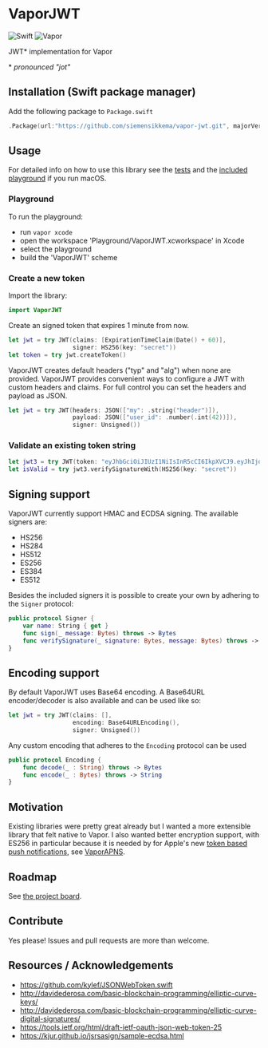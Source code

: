 # VaporJWT

![Swift](http://img.shields.io/badge/swift-3.0-brightgreen.svg)
![Vapor](https://img.shields.io/badge/Vapor-1.0-green.svg)

JWT* implementation for Vapor

\* _pronounced "jot"_

##  Installation (Swift package manager)
Add the following package to `Package.swift`
```swift
.Package(url:"https://github.com/siemensikkema/vapor-jwt.git", majorVersion: 0, minor: 3)
```

## Usage
For detailed info on how to use this library see the [tests](https://github.com/siemensikkema/vapor-jwt/tree/master/Tests/VaporJWTTests) and the [included playground](https://github.com/siemensikkema/vapor-jwt/tree/master/Playground) if you run macOS.

### Playground
To run the playground:
* run `vapor xcode`
* open the workspace 'Playground/VaporJWT.xcworkspace' in Xcode
* select the playground
* build the 'VaporJWT' scheme

### Create a new token
Import the library:
```swift
import VaporJWT
```
Create an signed token that expires 1 minute from now.
```swift
let jwt = try JWT(claims: [ExpirationTimeClaim(Date() + 60)],
                  signer: HS256(key: "secret"))
let token = try jwt.createToken()
```
VaporJWT creates default headers ("typ" and "alg") when none are provided. VaporJWT provides convenient ways to configure a JWT with custom headers and claims. For full control you can set the headers and payload as JSON.
```swift
let jwt = try JWT(headers: JSON(["my": .string("header")]),
                  payload: JSON(["user_id": .number(.int(42))]),
                  signer: Unsigned())
```

### Validate an existing token string
```swift
let jwt3 = try JWT(token: "eyJhbGciOiJIUzI1NiIsInR5cCI6IkpXVCJ9.eyJhIjoiYiJ9.jiMyrsmD8AoHWeQgmxZ5yq8z0lXS67/QGs52AzC8Ru8=")
let isValid = try jwt3.verifySignatureWith(HS256(key: "secret"))
```

## Signing support
VaporJWT currently support HMAC and ECDSA signing. The available signers are:
* HS256
* HS284
* HS512
* ES256
* ES384
* ES512

Besides the included signers it is possible to create your own by adhering to the `Signer` protocol:

```swift
public protocol Signer {
    var name: String { get }
    func sign(_ message: Bytes) throws -> Bytes
    func verifySignature(_ signature: Bytes, message: Bytes) throws -> Bool
}
```

## Encoding support
By default VaporJWT uses Base64 encoding. A Base64URL encoder/decoder is also available and can be used like so:

```swift
let jwt = try JWT(claims: [],
                  encoding: Base64URLEncoding(),
                  signer: Unsigned())
```
Any custom encoding that adheres to the `Encoding` protocol can be used

```swift
public protocol Encoding {
    func decode(_ : String) throws -> Bytes
    func encode(_ : Bytes) throws -> String
}
```

## Motivation
Existing libraries were pretty great already but I wanted a more extensible library that felt native to Vapor. I also wanted better encryption support, with ES256 in particular because it is needed by for Apple's new [token based push notifications](https://developer.apple.com/library/content/documentation/NetworkingInternet/Conceptual/RemoteNotificationsPG/Chapters/ApplePushService.html#//apple_ref/doc/uid/TP40008194-CH100-SW11), see [VaporAPNS](https://github.com/matthijs2704/vapor-apns).

## Roadmap
See [the project board](https://github.com/siemensikkema/vapor-jwt/projects/1).

## Contribute
Yes please! Issues and pull requests are more than welcome.

## Resources / Acknowledgements
* https://github.com/kylef/JSONWebToken.swift
* http://davidederosa.com/basic-blockchain-programming/elliptic-curve-keys/
* http://davidederosa.com/basic-blockchain-programming/elliptic-curve-digital-signatures/
* https://tools.ietf.org/html/draft-ietf-oauth-json-web-token-25
* https://kjur.github.io/jsrsasign/sample-ecdsa.html
